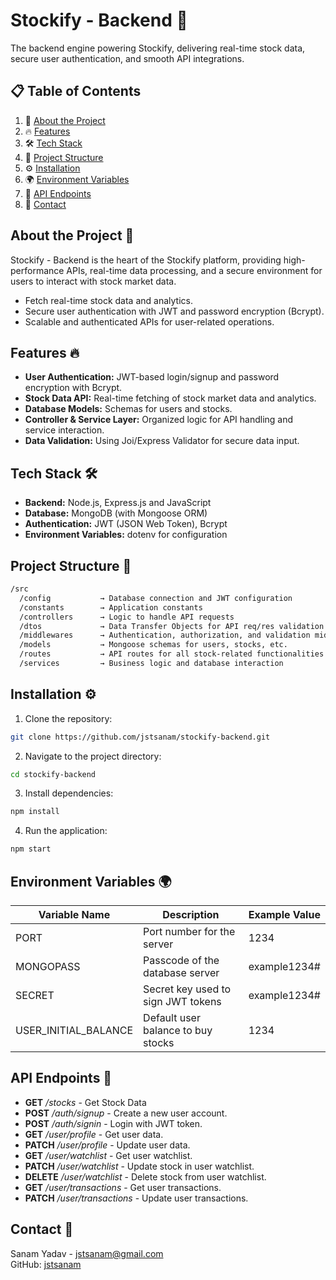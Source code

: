 # Stockify - Backend 🚀
The backend engine powering Stockify, delivering real-time stock data, secure user authentication, and smooth API integrations.

## 📋 <a name="table">Table of Contents</a>
1. 📝 [About the Project](#about)
2. 🔥 [Features](#features)
3. 🛠️ [Tech Stack](#tech-stack)
4. 📁 [Project Structure](#project-structure)
5. ⚙️ [Installation](#installation)
6. 🌍 [Environment Variables](#envs)
7. 📡 [API Endpoints](#api-endpoints)
8. 📩 [Contact](#contact)

## <a name="about">About the Project 📝</a>
Stockify - Backend is the heart of the Stockify platform, providing high-performance APIs, real-time data processing, and a secure environment for users to interact with stock market data.
- Fetch real-time stock data and analytics.
- Secure user authentication with JWT and password encryption (Bcrypt).
- Scalable and authenticated APIs for user-related operations.

## <a name="features">Features 🔥</a>
- **User Authentication:** JWT-based login/signup and password encryption with Bcrypt.
- **Stock Data API:** Real-time fetching of stock market data and analytics.
- **Database Models:** Schemas for users and stocks.
- **Controller & Service Layer:** Organized logic for API handling and service interaction.
- **Data Validation:** Using Joi/Express Validator for secure data input.

## <a name="tech-stack">Tech Stack 🛠️</a>
- **Backend:** Node.js, Express.js and JavaScript
- **Database:** MongoDB (with Mongoose ORM)
- **Authentication:** JWT (JSON Web Token), Bcrypt
- **Environment Variables:** dotenv for configuration

## <a name="project-structure">Project Structure 📁</a>
```bash
/src
  /config           → Database connection and JWT configuration
  /constants        → Application constants 
  /controllers      → Logic to handle API requests
  /dtos             → Data Transfer Objects for API req/res validation and formatting
  /middlewares      → Authentication, authorization, and validation middleware
  /models           → Mongoose schemas for users, stocks, etc.
  /routes           → API routes for all stock-related functionalities
  /services         → Business logic and database interaction
```

## <a name="installation">Installation ⚙️</a>
1. Clone the repository:
```bash
git clone https://github.com/jstsanam/stockify-backend.git
```
2. Navigate to the project directory:
```bash
cd stockify-backend
```
3. Install dependencies:
```bash
npm install
```
4. Run the application:
```bash
npm start
```

## <a name="envs">Environment Variables 🌍</a>
| Variable Name           | Description                                      | Example Value         |
|-------------------------|--------------------------------------------------|-----------------------|
| PORT                    | Port number for the server                       | 1234                  |
| MONGOPASS               | Passcode of the database server                  | example1234#          |
| SECRET                  | Secret key used to sign JWT tokens               | example1234#          |
| USER_INITIAL_BALANCE    | Default user balance to buy stocks               | 1234                  |

## <a name="api-endpoints">API Endpoints 📡</a>
- **GET** */stocks* - Get Stock Data
- **POST** */auth/signup* - Create a new user account.
- **POST** */auth/signin* - Login with JWT token.
- **GET** */user/profile* - Get user data.
- **PATCH** */user/profile* - Update user data.
- **GET** */user/watchlist* - Get user watchlist.
- **PATCH** */user/watchlist* - Update stock in user watchlist.
- **DELETE** */user/watchlist* - Delete stock from user watchlist.
- **GET** */user/transactions* - Get user transactions.
- **PATCH** */user/transactions* - Update user transactions.

## <a name="contact">Contact 📩</a>
Sanam Yadav - [jstsanam@gmail.com](mailto:jstsanam@gmail.com)  
GitHub: [jstsanam](https://github.com/jstsanam)

